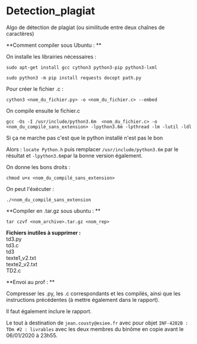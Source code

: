 # Detection_plagiat
Algo de détection de plagiat (ou similitude entre deux chaînes de caractères)



**Comment compiler sous Ubuntu : **


On installe les librairies nécessaires : 

`sudo apt-get install gcc cython3 python3-pip python3-lxml`

`sudo python3 -m pip install requests docopt path.py`

Pour créer le fichier .c : 

`cython3 <nom_du_fichier.py> -o <nom_du_fichier.c> --embed`

On compile ensuite le fichier.c

`gcc -Os -I /usr/include/python3.6m  <nom_du_fichier.c> -o <nom_du_compilé_sans_extension> -lpython3.6m -lpthread -lm -lutil -ldl`

Si ça ne marche pas c'est que le python installé n'est pas le bon

Alors : `locate Python.h` puis remplacer `/usr/include/python3.6m` par le résultat et `-lpython3.6m`par la bonne version également.

On donne les bons droits :

`chmod u+x <nom_du_compilé_sans_extension>`

On peut l'éxécuter :

`./<nom_du_compilé_sans_extension`

**Compiler en .tar.gz sous ubuntu : **

`tar czvf <nom_archive>.tar.gz <nom_rep>`

**Fichiers inutiles à supprimer :**  
td3.py  
td3.c  
td3  
texte1_v2.txt  
texte2_v2.txt  
TD2.c  




**Envoi au prof : **

Compresser les .py, les .c correspondants et les compilés, ainsi que les instructions précédentes (à mettre également dans le rapport).

Il faut également inclure le rapport.

Le tout à destination de `jean.cousty@esiee.fr` avec pour objet `INF-4202B : TDm #2 : livrables` avec les deux membres du binôme en copie avant le 06/01/2020 à 23h55.

